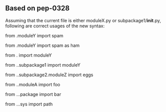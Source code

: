 ## Based on pep-0328

Assuming that the current file is either moduleX.py or subpackage1/__init__.py, following are correct usages of the new syntax:

from .moduleY import spam

from .moduleY import spam as ham

from . import moduleY

from ..subpackage1 import moduleY

from ..subpackage2.moduleZ import eggs

from ..moduleA import foo

from ...package import bar

from ...sys import path
